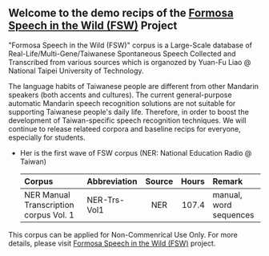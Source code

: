 ## Welcome to the demo recips of the [Formosa Speech in the Wild (FSW)](https://sites.google.com/speech.ntut.edu.tw/fsw) Project

"Formosa Speech in the Wild (FSW)" corpus is a Large-Scale database of Real-Life/Multi-Gene/Taiwanese Spontaneous Speech Collected and Transcribed from various sources which is organozed by Yuan-Fu Liao @ National Taipei University of Technology.

The language habits of Taiwanese people are different from other Mandarin speakers (both accents and cultures).
The current general-purpose automatic Mandarin speech recognition solutions are not suitable for supporting Taiwanese
people's daily life. Therefore, in order to boost the development of Taiwan-specific speech recognition techniques. We will continue to release relateed corpora and baseline recips for everyone, especially for students.

*  Her is the first wave of FSW corpus (NER: National Education Radio @ Taiwan)

    |Corpus|Abbreviation|Source|Hours|Remark|
    |:---|:---|:---:|---:|:--|
    |NER Manual Transcription corpus Vol. 1|NER-Trs-Vol1 |NER| 107.4 | manual, word sequences|

This corpus can be applied for Non-Commenrical Use Only. For more details, please visit [Formosa Speech in the Wild (FSW)](https://sites.google.com/speech.ntut.edu.tw/fsw) project.
